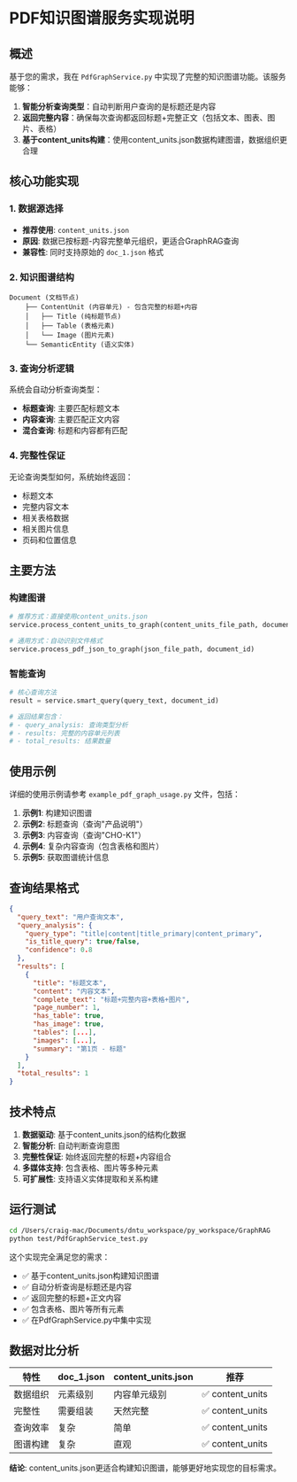 # PDF知识图谱服务实现说明

## 概述

基于您的需求，我在 `PdfGraphService.py` 中实现了完整的知识图谱功能。该服务能够：

1. **智能分析查询类型**：自动判断用户查询的是标题还是内容
2. **返回完整内容**：确保每次查询都返回标题+完整正文（包括文本、图表、图片、表格）
3. **基于content_units构建**：使用content_units.json数据构建图谱，数据组织更合理

## 核心功能实现

### 1. 数据源选择
- **推荐使用**: `content_units.json` 
- **原因**: 数据已按标题-内容完整单元组织，更适合GraphRAG查询
- **兼容性**: 同时支持原始的 `doc_1.json` 格式

### 2. 知识图谱结构

```
Document (文档节点)
    ├── ContentUnit (内容单元) - 包含完整的标题+内容
    │   ├── Title (纯标题节点)
    │   ├── Table (表格元素)
    │   └── Image (图片元素)
    └── SemanticEntity (语义实体)
```

### 3. 查询分析逻辑

系统会自动分析查询类型：

- **标题查询**: 主要匹配标题文本
- **内容查询**: 主要匹配正文内容
- **混合查询**: 标题和内容都有匹配

### 4. 完整性保证

无论查询类型如何，系统始终返回：
- 标题文本
- 完整内容文本  
- 相关表格数据
- 相关图片信息
- 页码和位置信息

## 主要方法

### 构建图谱
```python
# 推荐方式：直接使用content_units.json
service.process_content_units_to_graph(content_units_file_path, document_id)

# 通用方式：自动识别文件格式
service.process_pdf_json_to_graph(json_file_path, document_id)
```

### 智能查询
```python
# 核心查询方法
result = service.smart_query(query_text, document_id)

# 返回结果包含：
# - query_analysis: 查询类型分析
# - results: 完整的内容单元列表
# - total_results: 结果数量
```

## 使用示例

详细的使用示例请参考 `example_pdf_graph_usage.py` 文件，包括：

1. **示例1**: 构建知识图谱
2. **示例2**: 标题查询（查询"产品说明"）
3. **示例3**: 内容查询（查询"CHO-K1"）
4. **示例4**: 复杂内容查询（包含表格和图片）
5. **示例5**: 获取图谱统计信息

## 查询结果格式

```json
{
  "query_text": "用户查询文本",
  "query_analysis": {
    "query_type": "title|content|title_primary|content_primary",
    "is_title_query": true/false,
    "confidence": 0.8
  },
  "results": [
    {
      "title": "标题文本",
      "content": "内容文本", 
      "complete_text": "标题+完整内容+表格+图片",
      "page_number": 1,
      "has_table": true,
      "has_image": true,
      "tables": [...],
      "images": [...],
      "summary": "第1页 - 标题"
    }
  ],
  "total_results": 1
}
```

## 技术特点

1. **数据驱动**: 基于content_units.json的结构化数据
2. **智能分析**: 自动判断查询意图
3. **完整性保证**: 始终返回完整的标题+内容组合
4. **多媒体支持**: 包含表格、图片等多种元素
5. **可扩展性**: 支持语义实体提取和关系构建

## 运行测试

```bash
cd /Users/craig-mac/Documents/dntu_workspace/py_workspace/GraphRAG
python test/PdfGraphService_test.py
```

这个实现完全满足您的需求：
- ✅ 基于content_units.json构建知识图谱
- ✅ 自动分析查询是标题还是内容
- ✅ 返回完整的标题+正文内容
- ✅ 包含表格、图片等所有元素
- ✅ 在PdfGraphService.py中集中实现

## 数据对比分析

| 特性 | doc_1.json | content_units.json | 推荐 |
|------|------------|-------------------|------|
| 数据组织 | 元素级别 | 内容单元级别 | ✅ content_units |
| 完整性 | 需要组装 | 天然完整 | ✅ content_units |
| 查询效率 | 复杂 | 简单 | ✅ content_units |
| 图谱构建 | 复杂 | 直观 | ✅ content_units |

**结论**: content_units.json更适合构建知识图谱，能够更好地实现您的目标需求。
